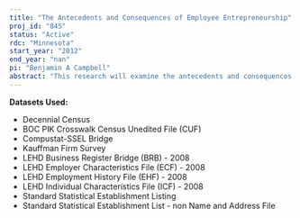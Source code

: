 ```yaml
---
title: "The Antecedents and Consequences of Employee Entrepreneurship"
proj_id: "845"
status: "Active"
rdc: "Minnesota"
start_year: "2012"
end_year: "nan"
pi: "Benjamin A Campbell"
abstract: "This research will examine the antecedents and consequences of employee entrepreneurship within and across multiple levels of analysis. There is little extant literature that explores the importance of interactions across multi-levels in the origination of employee entrepreneurship and its effects on entrepreneurs, the firms that they exit, the firms that they form, and the industries in which they operate. This project studies these issues from a multi-level perspective focusing on the individual level, the establishment level, and the industry level, as well as interactions across levels."
---
```


**Datasets Used:**

  - Decennial Census 
  - BOC PIK Crosswalk Census Unedited File (CUF) 
  - Compustat-SSEL Bridge 
  - Kauffman Firm Survey 
  - LEHD Business Register Bridge (BRB) - 2008 
  - LEHD Employer Characteristics File (ECF) - 2008 
  - LEHD Employment History File (EHF) - 2008 
  - LEHD Individual Characteristics File (ICF) - 2008 
  - Standard Statistical Establishment Listing 
  - Standard Statistical Establishment List - non Name and Address File 

